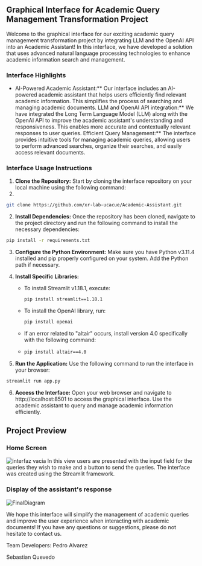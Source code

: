 ## Graphical Interface for Academic Query Management Transformation Project

Welcome to the graphical interface for our exciting academic query management transformation project by integrating LLM and the OpenAI API into an Academic Assistant! In this interface, we have developed a solution that uses advanced natural language processing technologies to enhance academic information search and management.

### Interface Highlights
- AI-Powered Academic Assistant:** Our interface includes an AI-powered academic assistant that helps users efficiently find relevant academic information. This simplifies the process of searching and managing academic documents.
LLM and OpenAI API integration:** We have integrated the Long Term Language Model (LLM) along with the OpenAI API to improve the academic assistant's understanding and responsiveness. This enables more accurate and contextually relevant responses to user queries.
Efficient Query Management:** The interface provides intuitive tools for managing academic queries, allowing users to perform advanced searches, organize their searches, and easily access relevant documents.

### Interface Usage Instructions
1. **Clone the Repository:** Start by cloning the interface repository on your local machine using the following command:
2. 
```bash
git clone https://github.com/xr-lab-ucacue/Academic-Assistant.git
```

2. **Install Dependencies:** Once the repository has been cloned, navigate to the project directory and run the following command to install the necessary dependencies:

```bash
pip install -r requirements.txt
```

3. **Configure the Python Environment:** Make sure you have Python v3.11.4 installed and pip properly configured on your system. Add the Python path if necessary.

4. **Install Specific Libraries:**
   - To install Streamlit v1.18.1, execute:
     ```bash
     pip install streamlit==1.18.1
     ```
   - To install the OpenAI library, run:
     ```bash
     pip install openai
     ```
   - If an error related to "altair" occurs, install version 4.0 specifically with the following command:
   - 
     ```bash
     pip install altair==4.0
     ```

5. **Run the Application:** Use the following command to run the interface in your browser:

```bash
streamlit run app.py
```

6. **Access the Interface:** Open your web browser and navigate to http://localhost:8501 to access the graphical interface. Use the academic assistant to query and manage academic information efficiently.


## Project Preview
### Home Screen
![interfaz vacia](https://github.com/xr-lab-ucacue/Academic-Assistant/assets/73256134/e08d84fe-4a0f-4b82-a2c4-cf3865b4068b)
In this view users are presented with the input field for the queries they wish to make and a button to send the queries. The interface was created using the Streamlit framework.

### Display of the assistant's response
![FinalDiagram](https://github.com/xr-lab-ucacue/Academic-Assistant/assets/73256134/2b5e65e4-97ac-4dd6-bf64-22ddd60fb70f)


We hope this interface will simplify the management of academic queries and improve the user experience when interacting with academic documents! If you have any questions or suggestions, please do not hesitate to contact us.


Team Developers:
Pedro Alvarez

Sebastian Quevedo
